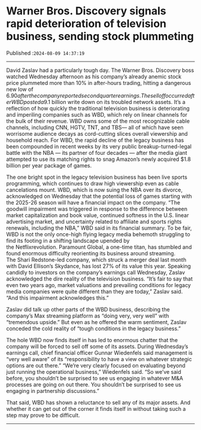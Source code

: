 # Warner Bros. Discovery signals rapid deterioration of television business, sending stock plummeting

Published :`2024-08-09 14:37:19`

---

David Zaslav had a particularly tough day. The Warner Bros. Discovery boss watched Wednesday afternoon as his company’s already anemic stock price plummeted more than 10% in after-hours trading, hitting a dangerous new low of $6.90 after the company reported second quarter earnings. The selloff occurred after WBD posted a $9.1 billion write down on its troubled network assets. It’s a reflection of how quickly the traditional television business is deteriorating and imperiling companies such as WBD, which rely on linear channels for the bulk of their revenue. WBD owns some of the most recognizable cable channels, including CNN, HGTV, TNT, and TBS— all of which have seen worrisome audience decays as cord-cutting slices overall viewership and household reach. For WBD, the rapid decline of the legacy business has been compounded in recent weeks by its very public breakup-turned-legal battle with the NBA — its partner of four decades — after the media giant attempted to use its matching rights to snag Amazon’s newly acquired $1.8 billion per year package of games.

The one bright spot in the legacy television business has been live sports programming, which continues to draw high viewership even as cable cancelations mount. WBD, which is now suing the NBA over its divorce, acknowledged on Wednesday that the potential loss of games starting with the 2025-26 season will have a financial impact on the company.  “The goodwill impairment was triggered in response to the difference between market capitalization and book value, continued softness in the U.S. linear advertising market, and uncertainty related to affiliate and sports rights renewals, including the NBA,” WBD said in its financial summary.  To be fair, WBD is not the only once-high flying legacy media behemoth struggling to find its footing in a shifting landscape upended by the Netflixrevolution. Paramount Global, a one-time titan, has stumbled and found enormous difficulty reorienting its business around streaming. The Shari Redstone-led company, which struck a merger deal last month with David Ellison’s Skydance, has lost 27% of its value this year.  Speaking candidly to investors on the company’s earnings call Wednesday, Zaslav acknowledged the dire reality of the television business.  “It’s fair to say that even two years ago, market valuations and prevailing conditions for legacy media companies were quite different than they are today,” Zaslav said. “And this impairment acknowledges this.”

Zaslav did talk up other parts of the WBD business, describing the company’s Max streaming platform as “doing very, very well” with “tremendous upside.” But even as he offered the warm sentiment, Zaslav conceded the cold reality of “tough conditions in the legacy business.”

The hole WBD now finds itself in has led to enormous chatter that the company will be forced to sell off some of its assets. During Wednesday’s earnings call, chief financial officer Gunnar Wiedenfels said management is “very well aware” of its “responsibility to have a view on whatever strategic options are out there.”  “We’re very clearly focused on evaluating beyond just running the operational business,” Wiedenfels said. “So we’ve said before, you shouldn’t be surprised to see us engaging in whatever M&A processes are going on out there. You shouldn’t be surprised to see us engaging in partnership discussions.”

That said, WBD has shown a reluctance to sell any of its major assets. And whether it can get out of the corner it finds itself in without taking such a step may prove to be difficult.

---

